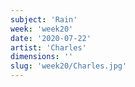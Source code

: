 ```yaml
---
subject: 'Rain'
week: 'week20'
date: '2020-07-22'
artist: 'Charles'
dimensions: ''
slug: 'week20/Charles.jpg'
---
```

